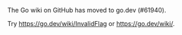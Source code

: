 The Go wiki on GitHub has moved to go.dev (#61940).

Try <https://go.dev/wiki/InvalidFlag> or <https://go.dev/wiki/>.

